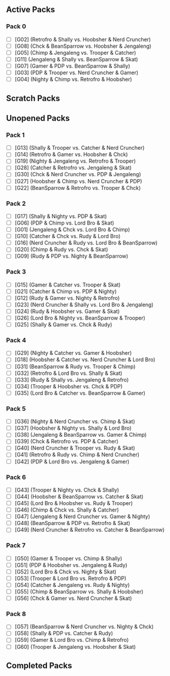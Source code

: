 ## Active Packs

### Pack 0

-   [ ] [G02] (Retrofro & Shally vs. Hoobsher & Nerd Cruncher)
-   [ ] [G08] (Chck & BeanSparrow vs. Hoobsher & Jengaleng)
-   [ ] [G05] (Chimp & Jengaleng vs. Trooper & Catcher)
-   [ ] [G11] (Jengaleng & Shally vs. BeanSparrow & Skat)
-   [ ] [G07] (Gamer & PDP vs. BeanSparrow & Shally)
-   [ ] [G03] (PDP & Trooper vs. Nerd Cruncher & Gamer)
-   [ ] [G04] (Nighty & Chimp vs. Retrofro & Hoobsher)

## Scratch Packs

## Unopened Packs

### Pack 1

-   [ ] [G13] (Shally & Trooper vs. Catcher & Nerd Cruncher)
-   [ ] [G14] (Retrofro & Gamer vs. Hoobsher & Chck)
-   [ ] [G19] (Nighty & Jengaleng vs. Retrofro & Trooper)
-   [ ] [G28] (Catcher & Retrofro vs. Jengaleng & Skat)
-   [ ] [G30] (Chck & Nerd Cruncher vs. PDP & Jengaleng)
-   [ ] [G27] (Hoobsher & Chimp vs. Nerd Cruncher & PDP)
-   [ ] [G22] (BeanSparrow & Retrofro vs. Trooper & Chck)

### Pack 2

-   [ ] [G17] (Shally & Nighty vs. PDP & Skat)
-   [ ] [G06] (PDP & Chimp vs. Lord Bro & Skat)
-   [ ] [G01] (Jengaleng & Chck vs. Lord Bro & Chimp)
-   [ ] [G10] (Catcher & Chck vs. Rudy & Lord Bro)
-   [ ] [G16] (Nerd Cruncher & Rudy vs. Lord Bro & BeanSparrow)
-   [ ] [G20] (Chimp & Rudy vs. Chck & Skat)
-   [ ] [G09] (Rudy & PDP vs. Nighty & BeanSparrow)

### Pack 3

-   [ ] [G15] (Gamer & Catcher vs. Trooper & Skat)
-   [ ] [G21] (Catcher & Chimp vs. PDP & Nighty)
-   [ ] [G12] (Rudy & Gamer vs. Nighty & Retrofro)
-   [ ] [G23] (Nerd Cruncher & Shally vs. Lord Bro & Jengaleng)
-   [ ] [G24] (Rudy & Hoobsher vs. Gamer & Skat)
-   [ ] [G26] (Lord Bro & Nighty vs. BeanSparrow & Trooper)
-   [ ] [G25] (Shally & Gamer vs. Chck & Rudy)

### Pack 4

-   [ ] [G29] (Nighty & Catcher vs. Gamer & Hoobsher)
-   [ ] [G18] (Hoobsher & Catcher vs. Nerd Cruncher & Lord Bro)
-   [ ] [G31] (BeanSparrow & Rudy vs. Trooper & Chimp)
-   [ ] [G32] (Retrofro & Lord Bro vs. Shally & Skat)
-   [ ] [G33] (Rudy & Shally vs. Jengaleng & Retrofro)
-   [ ] [G34] (Trooper & Hoobsher vs. Chck & PDP)
-   [ ] [G35] (Lord Bro & Catcher vs. BeanSparrow & Gamer)

### Pack 5

-   [ ] [G36] (Nighty & Nerd Cruncher vs. Chimp & Skat)
-   [ ] [G37] (Hoobsher & Nighty vs. Shally & Lord Bro)
-   [ ] [G38] (Jengaleng & BeanSparrow vs. Gamer & Chimp)
-   [ ] [G39] (Chck & Retrofro vs. PDP & Catcher)
-   [ ] [G40] (Nerd Cruncher & Trooper vs. Rudy & Skat)
-   [ ] [G41] (Retrofro & Rudy vs. Chimp & Nerd Cruncher)
-   [ ] [G42] (PDP & Lord Bro vs. Jengaleng & Gamer)

### Pack 6

-   [ ] [G43] (Trooper & Nighty vs. Chck & Shally)
-   [ ] [G44] (Hoobsher & BeanSparrow vs. Catcher & Skat)
-   [ ] [G45] (Lord Bro & Hoobsher vs. Rudy & Trooper)
-   [ ] [G46] (Chimp & Chck vs. Shally & Catcher)
-   [ ] [G47] (Jengaleng & Nerd Cruncher vs. Gamer & Nighty)
-   [ ] [G48] (BeanSparrow & PDP vs. Retrofro & Skat)
-   [ ] [G49] (Nerd Cruncher & Retrofro vs. Catcher & BeanSparrow)

### Pack 7

-   [ ] [G50] (Gamer & Trooper vs. Chimp & Shally)
-   [ ] [G51] (PDP & Hoobsher vs. Jengaleng & Rudy)
-   [ ] [G52] (Lord Bro & Chck vs. Nighty & Skat)
-   [ ] [G53] (Trooper & Lord Bro vs. Retrofro & PDP)
-   [ ] [G54] (Catcher & Jengaleng vs. Rudy & Nighty)
-   [ ] [G55] (Chimp & BeanSparrow vs. Shally & Hoobsher)
-   [ ] [G56] (Chck & Gamer vs. Nerd Cruncher & Skat)

### Pack 8

-   [ ] [G57] (BeanSparrow & Nerd Cruncher vs. Nighty & Chck)
-   [ ] [G58] (Shally & PDP vs. Catcher & Rudy)
-   [ ] [G59] (Gamer & Lord Bro vs. Chimp & Retrofro)
-   [ ] [G60] (Trooper & Jengaleng vs. Hoobsher & Skat)

## Completed Packs
